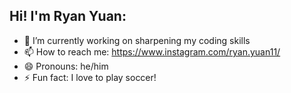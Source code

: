 ## Hi! I'm Ryan Yuan:

- 🔭 I’m currently working on sharpening my coding skills
- 📫 How to reach me: https://www.instagram.com/ryan.yuan11/
- 😄 Pronouns: he/him
- ⚡ Fun fact: I love to play soccer!
